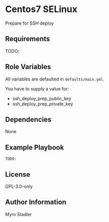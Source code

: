 Centos7 SELinux
===============

Prepare for SSH deploy

Requirements
------------

TODO:

Role Variables
--------------

All variables are defaulted in `defaults/main.yml`.

You have to supply a value for:

- ssh_deploy_prep_public_key
- ssh_deploy_prep_private_key

Dependencies
------------

None

Example Playbook
----------------

```
TODO:
```

License
-------

GPL-3.0-only

Author Information
------------------

Myro Stadler

